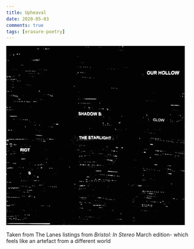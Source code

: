 ```yaml
---
title: Upheaval
date: 2020-05-03
comments: true
tags: [erasure-poetry]
---
```


<img src="/assets/images/articles/upheaval.jpeg" alt= "Nom" class="responsive"><br>

Taken from The Lanes listings from *Bristol: In Stereo* March edition- which feels like an artefact from a different world

